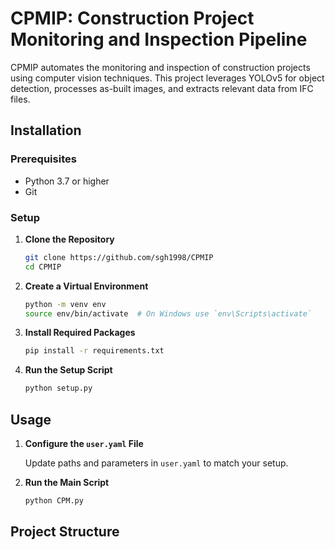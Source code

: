 # CPMIP: Construction Project Monitoring and Inspection Pipeline

CPMIP automates the monitoring and inspection of construction projects using computer vision techniques. This project leverages YOLOv5 for object detection, processes as-built images, and extracts relevant data from IFC files.

## Installation

### Prerequisites

- Python 3.7 or higher
- Git

### Setup

1. **Clone the Repository**

    ```sh
    git clone https://github.com/sgh1998/CPMIP
    cd CPMIP
    ```

2. **Create a Virtual Environment**

    ```sh
    python -m venv env
    source env/bin/activate  # On Windows use `env\Scripts\activate`
    ```

3. **Install Required Packages**

    ```sh
    pip install -r requirements.txt
    ```

4. **Run the Setup Script**

    ```sh
    python setup.py
    ```

## Usage

1. **Configure the `user.yaml` File**

    Update paths and parameters in `user.yaml` to match your setup.

2. **Run the Main Script**

    ```sh
    python CPM.py
    ```

## Project Structure

